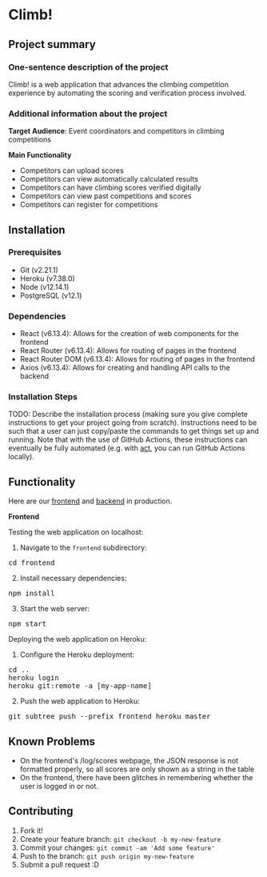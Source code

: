 # Climb!

## Project summary

### One-sentence description of the project

Climb! is a web application that advances the climbing competition experience by automating the scoring and verification process involved.

### Additional information about the project

**Target Audience**: Event coordinators and competitors in climbing competitions

**Main Functionality**

- Competitors can upload scores
- Competitors can view automatically calculated results
- Competitors can have climbing scores verified digitally
- Competitors can view past competitions and scores
- Competitors can register for competitions

## Installation

### Prerequisites

- Git (v2.21.1)
- Heroku (v7.38.0)
- Node (v12.14.1)
- PostgreSQL (v12.1)

### Dependencies

- React (v6.13.4): Allows for the creation of web components for the frontend
- React Router (v6.13.4): Allows for routing of pages in the frontend
- React Router DOM (v6.13.4): Allows for routing of pages in the frontend
- Axios (v6.13.4): Allows for creating and handling API calls to the backend

### Installation Steps

TODO: Describe the installation process (making sure you give complete instructions to get your project going from scratch).
Instructions need to be such that a user can just copy/paste the commands to get things set up and running. Note that with the use of GitHub Actions, these instructions can eventually be fully automated (e.g. with [act](https://github.com/nektos/act), you can run GitHub Actions locally). 

## Functionality

Here are our <a href="cs48-climb-frontend.herokuapp.com">frontend</a> and <a href="cs48-climb-backend.herokuapp.com">backend</a> in production.

**Frontend**

Testing the web application on localhost:
1. Navigate to the <code>frontend</code> subdirectory:
<pre>cd frontend</pre>
2. Install necessary dependencies:
<pre>npm install</pre>
3. Start the web server:
<pre>npm start</pre>

Deploying the web application on Heroku:
1. Configure the Heroku deployment:
<pre>
cd ..
heroku login
heroku git:remote -a [my-app-name]
</pre>
2. Push the web application to Heroku:
<pre>git subtree push --prefix frontend heroku master</pre>

## Known Problems

- On the frontend's /log/scores webpage, the JSON response is not formatted properly, so all scores are only shown as a string in the table
- On the frontend, there have been glitches in remembering whether the user is logged in or not.


## Contributing

1. Fork it!
2. Create your feature branch: `git checkout -b my-new-feature`
3. Commit your changes: `git commit -am 'Add some feature'`
4. Push to the branch: `git push origin my-new-feature`
5. Submit a pull request :D
